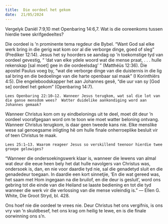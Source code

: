 ```yaml
---
title:  Die oordeel het gekom
date:  21/05/2024
---
```


Vergelyk Daniël 7:9,10 met Openbaring 14:6,7. Wat is die ooreenkoms tussen hierdie twee skrifgedeeltes?

Die oordeel is ’n prominente tema regdeur die Bybel. “Want God sal elke werk bring in die gerig wat kom oor al die verborge dinge, goed of sleg” (Prediker 12:14). Jesus het sy hoorders se aandag op ’n toekomstige tyd van oordeel gevestig, “ ‘dat van elke ydele woord wat die mense praat, . . . hulle  rekenskap [sal moet] gee in die oordeelsdag’ ” (Matthéüs 12:36). Die apostel Paulus voeg by, “wat die verborge dinge van die duisternis in die lig sal bring en die bedoelinge van die harte openbaar sal maak” (I Korinthiërs 4:5). Die engeleboodskapper het aan Johannes gesê, “die uur van sy [God se] oordeel het gekom” (Openbaring 14:7).

`Lees Openbaring 22:10–12. Wanneer Jesus terugkom, wat sal die lot van die ganse mensdom wees?  Watter duidelike aankondiging word aan Johannes gemaak?`

Wanneer Christus kom om sy eindbelonings uit te deel, moet dit deur ’n oordeel voorafgegaan word om te toon wie moet watter beloning ontvang. Wanneer Christus terugkom, is daar geen tweede kans nie. Elke menslike wese sal genoegsame inligting hê om hulle finale onherroeplike besluit vir of teen Christus te maak.

`Lees 25:1–13. Waarom reageer Jesus so verskillend teenoor hierdie twee groepe gelowiges?`

“Wanneer die ondersoekingswerk klaar is, wanneer die lewens van almal wat deur die eeue heen bely het dat hulle navolgers van Christus was, ondersoek is, dan, en nie voor daardie tyd nie, sal die genadetyd sluit en die genadedeur toegaan.  In daardie een kort sinnetjie, ‘En die wat gereed was, het saam met Hom ingegaan na die bruilof, en die deur is gesluit’, word ons gebring tot die einde van die Heiland se laaste bediening en tot die tyd wanneer die werk vir die verlossing van die mense voleindig is.” — Ellen G. White, Die Groot Stryd, bl. 428.

Ons hoef nie die oordeel te vrees nie. Deur Christus het ons vergifnis, is ons vry van ’n skuldbesef, het ons krag om heilig te lewe, en is die finale oorwinning ons s’n.